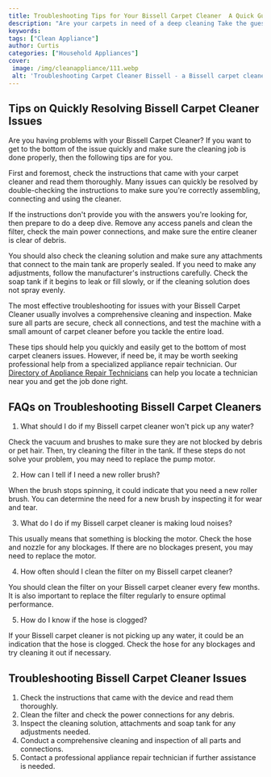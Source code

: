 ```yaml
---
title: Troubleshooting Tips for Your Bissell Carpet Cleaner  A Quick Guide
description: "Are your carpets in need of a deep cleaning Take the guesswork out of doing it yourself with our handy guide on troubleshooting your Bissell carpet cleaner Learn common problems and solutions quickly and easily with our help"
keywords: 
tags: ["Clean Appliance"]
author: Curtis
categories: ["Household Appliances"]
cover: 
 image: /img/cleanappliance/111.webp
 alt: 'Troubleshooting Carpet Cleaner Bissell - a Bissell carpet cleaner machine and a person looking at the instructions'
---
```

## Tips on Quickly Resolving Bissell Carpet Cleaner Issues
Are you having problems with your Bissell Carpet Cleaner? If you want to get to the bottom of the issue quickly and make sure the cleaning job is done properly, then the following tips are for you.

First and foremost, check the instructions that came with your carpet cleaner and read them thoroughly. Many issues can quickly be resolved by double-checking the instructions to make sure you're correctly assembling, connecting and using the cleaner.

If the instructions don't provide you with the answers you're looking for, then prepare to do a deep dive. Remove any access panels and clean the filter, check the main power connections, and make sure the entire cleaner is clear of debris.

You should also check the cleaning solution and make sure any attachments that connect to the main tank are properly sealed. If you need to make any adjustments, follow the manufacturer's instructions carefully. Check the soap tank if it begins to leak or fill slowly, or if the cleaning solution does not spray evenly.

The most effective troubleshooting for issues with your Bissell Carpet Cleaner usually involves a comprehensive cleaning and inspection. Make sure all parts are secure, check all connections, and test the machine with a small amount of carpet cleaner before you tackle the entire load.

These tips should help you quickly and easily get to the bottom of most carpet cleaners issues. However, if need be, it may be worth seeking professional help from a specialized appliance repair technician. Our [Directory of Appliance Repair Technicians](./pages/appliance-repair-technicians) can help you locate a technician near you and get the job done right.

## FAQs on Troubleshooting Bissell Carpet Cleaners

1. What should I do if my Bissell carpet cleaner won't pick up any water?
 
 Check the vacuum and brushes to make sure they are not blocked by debris or pet hair. Then, try cleaning the filter in the tank. If these steps do not solve your problem, you may need to replace the pump motor.

2. How can I tell if I need a new roller brush?
 
 When the brush stops spinning, it could indicate that you need a new roller brush. You can determine the need for a new brush by inspecting it for wear and tear.

3. What do I do if my Bissell carpet cleaner is making loud noises?
 
 This usually means that something is blocking the motor. Check the hose and nozzle for any blockages. If there are no blockages present, you may need to replace the motor.

4. How often should I clean the filter on my Bissell carpet cleaner? 
 
 You should clean the filter on your Bissell carpet cleaner every few months. It is also important to replace the filter regularly to ensure optimal performance.

5. How do I know if the hose is clogged?
 
 If your Bissell carpet cleaner is not picking up any water, it could be an indication that the hose is clogged. Check the hose for any blockages and try cleaning it out if necessary.

## Troubleshooting Bissell Carpet Cleaner Issues
1. Check the instructions that came with the device and read them thoroughly.
2. Clean the filter and check the power connections for any debris.
3. Inspect the cleaning solution, attachments and soap tank for any adjustments needed.
4. Conduct a comprehensive cleaning and inspection of all parts and connections.
5. Contact a professional appliance repair technician if further assistance is needed.

